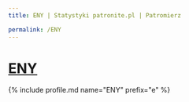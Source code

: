 ```yaml
---
title: ENY | Statystyki patronite.pl | Patromierz

permalink: /ENY
---
```


# [ENY](https://patronite.pl/ENY)

{% include profile.md name="ENY" prefix="e" %}
